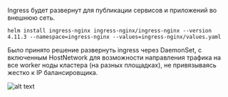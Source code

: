 Ingress будет развернут для публикации сервисов и приложений во внешнюю сеть.

```helm install ingress-nginx ingress-nginx/ingress-nginx --version 4.11.3 --namespace=ingress-nginx --values=ingress-nginx/values.yaml```

Было принято решение развернуть ingress через DaemonSet, с включенным HostNetwork для возможности направления трафика на все worker ноды кластера (на разных площадках), не привязываясь жестко к IP балансировщика.

![alt text]({B24313D2-64E7-4CF1-B210-6B5C5EE62F18}.png)
